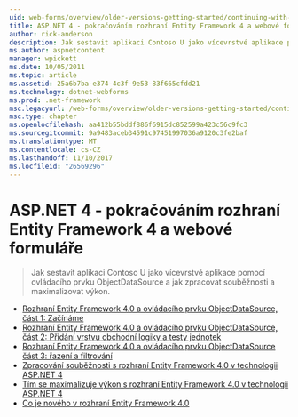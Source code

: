 ```yaml
---
uid: web-forms/overview/older-versions-getting-started/continuing-with-ef/index
title: ASP.NET 4 - pokračováním rozhraní Entity Framework 4 a webové formuláře | Microsoft Docs
author: rick-anderson
description: Jak sestavit aplikaci Contoso U jako vícevrstvé aplikace pomocí ovládacího prvku ObjectDataSource a jak zpracovat souběžnosti a maximalizovat výkon.
ms.author: aspnetcontent
manager: wpickett
ms.date: 10/05/2011
ms.topic: article
ms.assetid: 25a6b7ba-e374-4c3f-9e53-83f665cfdd21
ms.technology: dotnet-webforms
ms.prod: .net-framework
msc.legacyurl: /web-forms/overview/older-versions-getting-started/continuing-with-ef
msc.type: chapter
ms.openlocfilehash: aa412b55bddf886f6915dc852599a423c56c9fc3
ms.sourcegitcommit: 9a9483aceb34591c97451997036a9120c3fe2baf
ms.translationtype: MT
ms.contentlocale: cs-CZ
ms.lasthandoff: 11/10/2017
ms.locfileid: "26569296"
---
```

<a name="aspnet-4---continuing-with-entity-framework-4-and-web-forms"></a>ASP.NET 4 - pokračováním rozhraní Entity Framework 4 a webové formuláře
====================
> Jak sestavit aplikaci Contoso U jako vícevrstvé aplikace pomocí ovládacího prvku ObjectDataSource a jak zpracovat souběžnosti a maximalizovat výkon.


- [Rozhraní Entity Framework 4.0 a ovládacího prvku ObjectDataSource, část 1: Začínáme](using-the-entity-framework-and-the-objectdatasource-control-part-1-getting-started.md)
- [Rozhraní Entity Framework 4.0 a ovládacího prvku ObjectDataSource, část 2: Přidání vrstvu obchodní logiky a testy jednotek](using-the-entity-framework-and-the-objectdatasource-control-part-2-adding-a-business-logic-layer-and-unit-tests.md)
- [Rozhraní Entity Framework 4.0 a ovládacího prvku ObjectDataSource část 3: řazení a filtrování](using-the-entity-framework-and-the-objectdatasource-control-part-3-sorting-and-filtering.md)
- [Zpracování souběžnosti s rozhraní Entity Framework 4.0 v technologii ASP.NET 4](handling-concurrency-with-the-entity-framework-in-an-asp-net-web-application.md)
- [Tím se maximalizuje výkon s rozhraní Entity Framework 4.0 v technologii ASP.NET 4](maximizing-performance-with-the-entity-framework-in-an-asp-net-web-application.md)
- [Co je nového v rozhraní Entity Framework 4.0](what-s-new-in-the-entity-framework-4.md)
